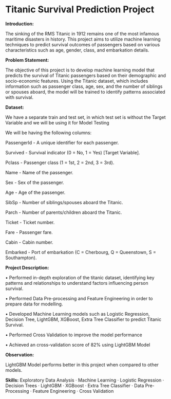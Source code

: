 # Titanic Survival Prediction Project

**Introduction:**

The sinking of the RMS Titanic in 1912 remains one of the most infamous maritime disasters in history. This project aims to utilize machine learning techniques to predict survival outcomes of passengers based on various characteristics such as age, gender, class, and embarkation details.

**Problem Statement:**

The objective of this project is to develop machine learning model that predicts the survival of Titanic passengers based on their demographic and socio-economic features. Using the Titanic dataset, which includes information such as passenger class, age, sex, and the number of siblings or spouses aboard, the model will be trained to identify patterns associated with survival. 

**Dataset:**

We have a separate train and test set, in which test set is without the Target Variable and we will be using it for Model Testing

We will be having the following columns:

PassengerId - A unique identifier for each passenger.

Survived - Survival indicator (0 = No, 1 = Yes) [Target Variable].

Pclass - Passenger class (1 = 1st, 2 = 2nd, 3 = 3rd).

Name - Name of the passenger.

Sex - Sex of the passenger.

Age - Age of the passenger.

SibSp - Number of siblings/spouses aboard the Titanic.

Parch - Number of parents/children aboard the Titanic.

Ticket - Ticket number.

Fare - Passenger fare.

Cabin - Cabin number.

Embarked - Port of embarkation (C = Cherbourg, Q = Queenstown, S = Southampton).

**Project Description:**

• Performed in-depth exploration of the titanic dataset, identifying key patterns and relationships to understand factors influencing person survival.

• Performed Data Pre-processing and Feature Engineering in order to prepare data for modelling.

• Developed Machine Learning models such as Logistic Regression, Decision Tree, LightGBM, XGBoost, Extra Tree Classifier to predict Titanic Survival.

• Performed Cross Validation to improve the model performance

• Achieved an cross-validation score of 82% using LightGBM Model

**Observation:**

LightGBM Model performs better in this project when compared to other models.

**Skills:** Exploratory Data Analysis · Machine Learning · Logistic Regression · Decision Trees · LightGBM · XGBoost · Extra Tree Classifier · Data Pre-Processing · Feature Engineering · Cross Validation


